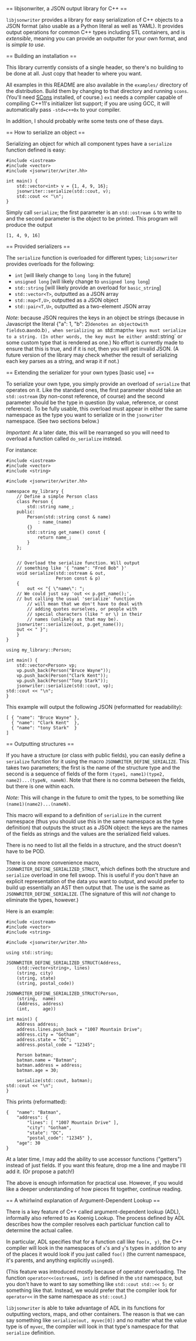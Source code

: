 == libjsonwriter, a JSON output library for C++ ==

`libjsonwriter` provides a library for easy serialization of C++
objects to a JSON format (also usable as a Python literal as well as
YAML). It provides output operations for common C++ types including
STL containers, and is *extensible*, meaning you can provide an
outputter for your own format, and is *simple to use*.

== Building an installation ==

This library currently consists of a single header, so there's no
building to be done at all. Just copy that header to where you want.

All examples in this README are also available in the `examples/`
directory of the distribution. Build them by changing to that
directory and running `scons`. (You'll need
[SCons](http://www.scons.org) installed, of course.) `ex1` needs a
compiler capable of compiling C++11's initializer list support; if you
are using GCC, it will automatically pass `-std=c++0x` to your
compiler.

In addition, I should probably write some tests one of these days.

== How to serialize an object ==

Serializing an object for which all component types have a `serialize`
function defined is easy:

    #include <iostream>
    #include <vector>
    #include <jsonwriter/writer.hh>

    int main() {
        std::vector<int> v = {1, 4, 9, 16};
        jsonwriter::serialize(std::cout, v);
        std::cout << "\n";
    }

Simply call `serialize`; the first parameter is an `std::ostream &` to
write to and the second parameter is the object to be printed. This
program will produce the output

    [1, 4, 9, 16]


== Provided serializers ==

The `serialize` function is overloaded for different types;
`libjsonwriter` provides overloads for the following:

* `int` [will likely change to `long long` in the future]
* `unsigned long` [will likely change to `unsigned long long`]
* `std::string` [will likely provide an overload for `basic_string`]
* `std::vector<T>`, outputted as a JSON array
* `std::map<T,U>`, outputted as a JSON object
* `std::pair<T,U>`, outputted as a two-element JSON array

*Note:* because JSON requires the keys in an object be strings
 (because in Javascript the literal {"a": 1, "b": 2}` denotes an
 object `o` with fields `o.a` and `o.b`), when serializing an
 `std::map` the keys must serialize to a string. (In other words, the
 key must be either an `std::string` or some custom type that is
 rendered as one.) No effort is currently made to ensure that this is
 true, and if it is not, then you will get invalid JSON. (A future
 version of the library may check whether the result of serializing
 each key parses as a string, and wrap it if not.)


== Extending the serializer for your own types [basic use] ==

To serialize your own type, you simply provide an overload of
`serialize` that operates on it. Like the standard ones, the first
parameter should take an `std::ostream` (by non-const reference, of
course) and the second parameter should be the type in question (by
value, reference, or const reference). To be fully usable, this
overload must appear in either the same namespace as the type you want
to serialize or in the `jsonwriter` namespace. (See two sections
below.)

*Important:* At a later date, this will be rearranged so you will need
to overload a function called `do_serialize` instead.


For instance:

    #include <iostream>
    #include <vector>
    #include <string>

    #include <jsonwriter/writer.hh>

    namespace my_library {
        // Define a simple Person class
        class Person {
            std::string name_;
        public:
            Person(std::string const & name)
                : name_(name)
            {}
            std::string get_name() const {
                return name_;
            }
        };


        // Overload the serialize function. Will output
        // something like '{ "name": "Fred Bob" }'
        void serialize(std::ostream & out,
                       Person const & p)
        {
            out << "{ \"name\": ";
	    // We could just say 'out << p.get_name();',
	    // but calling the usual 'serialize' function
            // will mean that we don't have to deal with
            // adding quotes ourselves, or people with
            // special characters (like " or \) in their
            // names (unlikely as that may be).
	    jsonwriter::serialize(out, p.get_name());
	    out << " }";
        }
    }

    using my_library::Person;

    int main() {
        std::vector<Person> vp;
        vp.push_back(Person("Bruce Wayne"));
        vp.push_back(Person("Clark Kent"));
        vp.push_back(Person("Tony Stark"));
        jsonwriter::serialize(std::cout, vp);
	std::cout << "\n";
    }

This example will output the following JSON (reformatted for
readability):

    [ { "name": "Bruce Wayne" },
      { "name": "Clark Kent"  },
      { "name": "tony Stark"  }
    ]


== Outputting structures ==

If you have a structure (or class with public fields), you can easily
define a `serialize` function for it using the macro
`JSONWRITER_DEFINE_SERIALIZE`. This takes two parameters; the first is
the name of the structure type and the second is a sequence of
fields of the form `(type1, name1)(type2, name2)...(typeN,
nameN)`. Note that there is no comma between the fields, but there is
one within each.

*Note:* This will change in the future to omit the types, to be
something like `(name1)(name2)...(nameN)`.

This macro will expand to a definition of `serialize` in the current
namespace (thus you should use this in the same namespace as the type
definition) that outputs the struct as a JSON object: the keys are the
names of the fields as strings and the values are the serialized field
values.

There is no need to list all the fields in a structure, and the struct
doesn't have to be POD.

There is one more convenience macro,
`JSONWRITER_DEFINE_SERIALIZED_STRUCT`, which defines both the
structure and `serialize` overload in one fell swoop. This is useful
if you don't have an explicit representation of the data you want to
output, and would prefer to build up essentially an AST then output
that. The use is the same as `JSONWRITER_DEFINE_SERIALIZE`. (The
signature of this will *not* change to eliminate the types, however.)

Here is an example:

    #include <iostream>
    #include <vector>
    #include <string>

    #include <jsonwriter/writer.hh>

    using std::string;

    JSONWRITER_DEFINE_SERIALIZED_STRUCT(Address,
        (std::vector<string>, lines)
        (string, city)
        (string, state)
        (string, postal_code))

    JSONWRITER_DEFINE_SERIALIZED_STRUCT(Person,
        (string,  name)
        (Address, address)
        (int,     age))

    int main() {
        Address address;
        address.lines.push_back = "1007 Mountain Drive";
        address.city = "Gotham";
        address.state = "DC";
        address.postal_code = "12345";

        Person batman;
        batman.name = "Batman";
        batman.address = address;
        batman.age = 30;

        serialize(std::cout, batman);
	std::cout << "\n";
    }

This prints (reformatted):

    {   "name": "Batman",
        "address": {
            "lines": [ "1007 Mountain Drive" ],
            "city": "Gotham",
            "state": "DC",
            "postal_code": "12345" },
        "age": 30
    }

At a later time, I may add the ability to use accessor functions
("getters") instead of just fields. If you want this feature, drop me
a line and maybe I'll add it. (Or propose a patch!)


The above is enough information for practical use. However, if you
would like a deeper understanding of how pieces fit together, continue
reading.


== A whirlwind explanation of Argument-Dependent Lookup ==

There is a key feature of C++ called argument-dependent lookup (ADL),
informally also referred to as Koenig Lookup. The process defined by
ADL describes how the compiler resolves each particluar function call
to determine the actual callee.

In particular, ADL specifies that for a function call like `foo(x,
y)`, the C++ compiler will look in the namespaces of `x`'s and `y`'s
types in addition to any of the places it would look if you just
called `foo()` (the current namespace, it's parents, and anything
explicitly `using`ed).

(This feature was introduced mostly because of operator
overloading. The function `operator<<(ostream&, int)` is defined in
the `std` namespace, but you don't have to want to say something like
`std::cout std::<< 5;` or something like that. Instead, we would
prefer that the compiler look for `operator<<` in the same namespace
as `std::cout`.)

`libjsonwriter` is able to take advantage of ADL in its functions for
outputting vectors, maps, and other containers. The reason is that we
can say something like `serialize(out, myvec[0])` and no matter what
the value type is of `myvec`, the compiler will look in that type's
namespace for that `serialize` definition.

